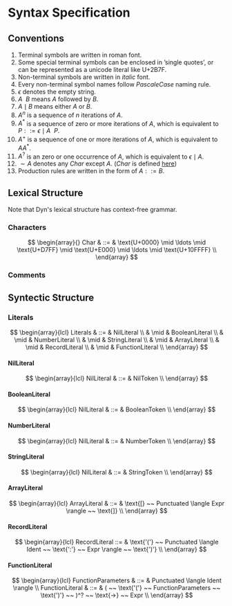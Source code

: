 # Syntax Specification

## Conventions

1. Terminal symbols are written in $\text{roman}$ font.
2. Some special terminal symbols can be enclosed in $\text{'single quotes'}$, or can be represented as a unicode literal like $\text{U+2B7F}$.
3. Non-terminal symbols are written in $italic$ font.
4. Every non-terminal symbol names follow $PascaleCase$ naming rule.
5. $\epsilon$ denotes the empty string.
6. $A ~~ B$ means $A$ followed by $B$.
7. $A \mid B$ means either $A$ or $B$.
8. $A^n$ is a sequence of $n$ iterations of $A$.
9. $A^\ast$ is a sequence of zero or more iterations of $A$, which is equivalent to $P ::= \epsilon \mid A ~~ P$.
10. $A^+$ is a sequence of one or more iterations of $A$, which is equivalent to $AA^\ast$.
11. $A^?$ is an zero or one occurrence of $A$, which is equivalent to $\epsilon \mid A$.
12. ${\sim}A$ denotes any $Char$ except $A$. ($Char$ is defined [here](#characters))
13. Production rules are written in the form of $A ::= B$.

## Lexical Structure

Note that Dyn's lexical structure has context-free grammar.

### Characters

$$
\begin{array}{}
Char & ::= & \text{U+0000} \mid \ldots \mid \text{U+D7FF} \mid \text{U+E000} \mid \ldots \mid \text{U+10FFFF} \\
\end{array}
$$

### Comments

## Syntectic Structure

### Literals

$$
\begin{array}{lcl}
Literals & ::= & NilLiteral \\
& \mid & BooleanLiteral \\
& \mid & NumberLiteral \\
& \mid & StringLiteral \\
& \mid & ArrayLiteral \\
& \mid & RecordLiteral \\
& \mid & FunctionLiteral \\
\end{array}
$$

#### NilLiteral

$$
\begin{array}{lcl}
NilLiteral & ::= & NilToken \\
\end{array}
$$

#### BooleanLiteral

$$
\begin{array}{lcl}
NilLiteral & ::= & BooleanToken \\
\end{array}
$$

#### NumberLiteral

$$
\begin{array}{lcl}
NilLiteral & ::= & NumberToken \\
\end{array}
$$

#### StringLiteral

$$
\begin{array}{lcl}
NilLiteral & ::= & StringToken \\
\end{array}
$$

#### ArrayLiteral

$$
\begin{array}{lcl}
ArrayLiteral & ::= & \text{[} ~~ Punctuated \langle Expr \rangle ~~ \text{]} \\
\end{array}
$$

#### RecordLiteral

$$
\begin{array}{lcl}
RecordLiteral ::= & \text{'('} ~~ Punctuated \langle Ident ~~ \text{':'} ~~ Expr \rangle ~~ \text{')'} \\
\end{array}
$$

#### FunctionLiteral

$$
\begin{array}{lcl}
FunctionParameters & ::= & Punctuated \langle Ident \rangle \\
FunctionLiteral & ::= & ( ~~ \text{'('} ~~ FunctionParameters ~~ \text{')'} ~~ )^? ~~ \text{->} ~~ Expr \\
\end{array}
$$

